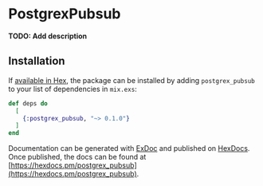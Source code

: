 # PostgrexPubsub

**TODO: Add description**

## Installation

If [available in Hex](https://hex.pm/docs/publish), the package can be installed
by adding `postgrex_pubsub` to your list of dependencies in `mix.exs`:

```elixir
def deps do
  [
    {:postgrex_pubsub, "~> 0.1.0"}
  ]
end
```

Documentation can be generated with [ExDoc](https://github.com/elixir-lang/ex_doc)
and published on [HexDocs](https://hexdocs.pm). Once published, the docs can
be found at [https://hexdocs.pm/postgrex_pubsub](https://hexdocs.pm/postgrex_pubsub).

